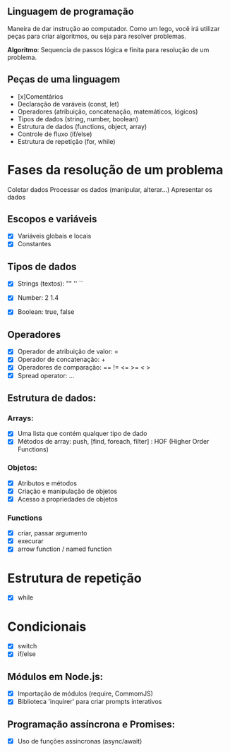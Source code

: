 ## Linguagem de programação

Maneira de dar instrução ao computador.
Como um lego, você irá utilizar peças para criar algoritmos, ou seja para resolver problemas.

**Algoritmo**: Sequencia de passos lógica e finita para resolução de um problema.

## Peças de uma linguagem

- [x]Comentários
- Declaração de varáveis (const, let)
- Operadores (atribuição, concatenação, matemáticos, lógicos)
- Tipos de dados (string, number, boolean)
- Estrutura de dados (functions, object, array)
- Controle de fluxo (if/else)
- Estrutura de repetição (for, while)

# Fases da resolução de um problema

Coletar dados
Processar os dados (manipular, alterar...)
Apresentar os dados

## Escopos e variáveis

- [x] Variáveis globais e locais
- [x] Constantes

## Tipos de dados

- [x] Strings (textos): "" '' ``
- [x] Number: 2 1.4
- [x] Boolean: true, false


## Operadores

- [x] Operador de atribuição de valor: = 
- [x] Operador de concatenação: +
- [x] Operadores de comparação: == != <= >= < >
- [x] Spread operator: ...

## Estrutura de dados:

### Arrays:

- [x] Uma lista que contém qualquer tipo de dado
- [x] Métodos de array: push, [find, foreach, filter] : HOF (Higher Order Functions)

### Objetos:

- [x] Atributos e métodos
- [x] Criação e manipulação de objetos
- [x] Acesso a propriedades de objetos

### Functions

- [x] criar, passar argumento
- [x] execurar
- [x] arrow function / named function

# Estrutura de repetição

- [x] while

# Condicionais

- [x] switch
- [x] if/else

## Módulos em Node.js:

- [x] Importação de módulos (require, CommomJS)
- [x] Biblioteca 'inquirer' para criar prompts interativos

## Programação assíncrona e Promises:
- [x] Uso de funções assíncronas (async/await)